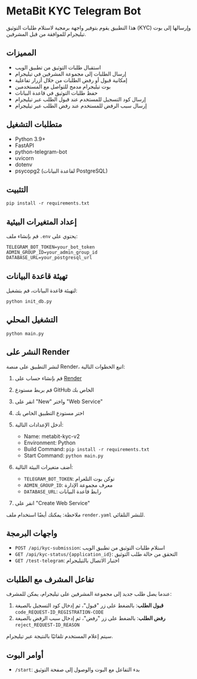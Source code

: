 # MetaBit KYC Telegram Bot

هذا التطبيق يقوم بتوفير واجهة برمجية لاستلام طلبات التوثيق (KYC) وإرسالها إلى بوت تيليجرام للموافقة من قبل المشرفين.

## المميزات

- استقبال طلبات التوثيق من تطبيق الويب
- إرسال الطلبات إلى مجموعة المشرفين في تيليجرام
- إمكانية قبول أو رفض الطلبات من خلال أزرار تفاعلية
- بوت تيليجرام مدمج للتواصل مع المستخدمين
- حفظ طلبات التوثيق في قاعدة البيانات
- إرسال كود التسجيل للمستخدم عند قبول الطلب عبر تيليجرام
- إرسال سبب الرفض للمستخدم عند رفض الطلب عبر تيليجرام

## متطلبات التشغيل

- Python 3.9+
- FastAPI
- python-telegram-bot
- uvicorn
- dotenv
- psycopg2 (لقاعدة البيانات PostgreSQL)

## التثبيت

```
pip install -r requirements.txt
```

## إعداد المتغيرات البيئية

قم بإنشاء ملف `.env` يحتوي على:

```
TELEGRAM_BOT_TOKEN=your_bot_token
ADMIN_GROUP_ID=your_admin_group_id
DATABASE_URL=your_postgresql_url
```

## تهيئة قاعدة البيانات

لتهيئة قاعدة البيانات، قم بتشغيل:

```
python init_db.py
```

## التشغيل المحلي

```
python main.py
```

## النشر على Render

لنشر التطبيق على منصة Render، اتبع الخطوات التالية:

1. قم بإنشاء حساب على [Render](https://render.com/)
2. قم بربط مستودع GitHub الخاص بك
3. انقر على "New" واختر "Web Service"
4. اختر مستودع التطبيق الخاص بك
5. أدخل الإعدادات التالية:
   - Name: metabit-kyc-v2
   - Environment: Python
   - Build Command: `pip install -r requirements.txt`
   - Start Command: `python main.py`
   
6. أضف متغيرات البيئة التالية:
   - `TELEGRAM_BOT_TOKEN`: توكن بوت التلغرام
   - `ADMIN_GROUP_ID`: معرف مجموعة الإدارة
   - `DATABASE_URL`: رابط قاعدة البيانات

7. انقر على "Create Web Service"

ملاحظة: يمكنك أيضًا استخدام ملف `render.yaml` للنشر التلقائي.

## واجهات البرمجة

- `POST /api/kyc-submission`: استلام طلبات التوثيق من تطبيق الويب
- `GET /api/kyc-status/{application_id}`: التحقق من حالة طلب التوثيق
- `GET /test-telegram`: اختبار الاتصال بالتيليجرام

## تفاعل المشرف مع الطلبات

عندما يصل طلب جديد إلى مجموعة المشرفين على تيليجرام، يمكن للمشرف:

1. **قبول الطلب**: بالضغط على زر "قبول"، ثم إدخال كود التسجيل بالصيغة `code_REQUEST-ID_REGISTRATION-CODE`
2. **رفض الطلب**: بالضغط على زر "رفض"، ثم إدخال سبب الرفض بالصيغة `reject_REQUEST-ID_REASON`

سيتم إعلام المستخدم تلقائيًا بالنتيجة عبر تيليجرام.

## أوامر البوت

- `/start`: بدء التفاعل مع البوت والوصول إلى صفحة التوثيق
